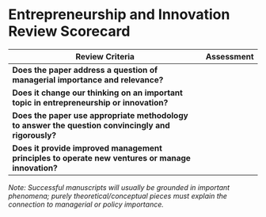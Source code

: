 # Entrepreneurship and Innovation Review Scorecard

|Review Criteria|Assessment|
|---|---|
|**Does the paper address a question of managerial importance and relevance?**||
|**Does it change our thinking on an important topic in entrepreneurship or innovation?**||
|**Does the paper use appropriate methodology to answer the question convincingly and rigorously?**||
|**Does it provide improved management principles to operate new ventures or manage innovation?**||

_Note: Successful manuscripts will usually be grounded in important phenomena; purely theoretical/conceptual pieces must explain the connection to managerial or policy importance._